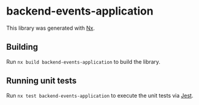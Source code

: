 # backend-events-application

This library was generated with [Nx](https://nx.dev).

## Building

Run `nx build backend-events-application` to build the library.

## Running unit tests

Run `nx test backend-events-application` to execute the unit tests via [Jest](https://jestjs.io).
